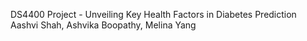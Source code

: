 DS4400 Project -  Unveiling Key Health Factors in Diabetes Prediction
Aashvi Shah, Ashvika Boopathy, Melina Yang
